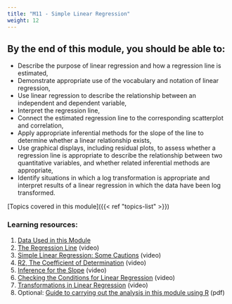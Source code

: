 ```yaml
---
title: "M11 - Simple Linear Regression"
weight: 12
---
```


## By the end of this module, you should be able to:

- Describe the purpose of linear regression and how a regression line is estimated,
- Demonstrate appropriate use of the vocabulary and notation of linear regression,
- Use linear regression to describe the relationship between an independent and dependent variable,
- Interpret the regression line,
- Connect the estimated regression line to the corresponding scatterplot and correlation,
- Apply appropriate inferential methods for the slope of the line to determine whether a linear relationship exists,
- Use graphical displays, including residual plots, to assess whether a regression line is appropriate to describe the relationship between two quantitative variables, and whether related inferential methods are appropriate,
- Identify situations in which a log transformation is appropriate and interpret results of a linear regression in which the data have been log transformed.

[Topics covered in this module]({{< ref "topics-list" >}})

### Learning resources:

1. [Data Used in this Module](./1-data-used)
2. [The Regression Line](./2-the-regression-line) (video)
3. [Simple Linear Regression: Some Cautions](./3-simple-linear-regression) (video)
4. [R2, The Coefficient of Determination](./4-r2-the-coefficient-of-determinination) (video)
5. [Inference for the Slope](./5-inference-for-the-slope) (video)
6. [Checking the Conditions for Linear Regression](./6-checking-the-conditions-for-linear-regression) (video)
7. [Transformations in Linear Regression](./7-transformations-in-linear-regression) (video)
8. Optional: [Guide to carrying out the analysis in this module using R](./Regression_R.pdf) (pdf)
